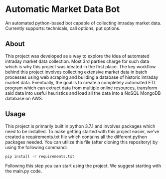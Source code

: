 # Automatic Market Data Bot
An automated python-based bot capable of collecting intraday market data. Currently supports: technicals, call options, put options.

## About
This project was developed as a way to explore the idea of automated intraday market data collection. Most 3rd parties charge for such data which is why this project was ideated in the first place. The key workflow behind this project involves collecting extensive market data in batch processes using web scraping and building a database of historic intraday market data. Eventually, the goal is to create a completely automated ETL program which can extract data from multiple online resources, transform said data into useful heuristics and load all the data into a NoSQL MongoDB database on AWS. 

## Usage
This project is primarily built in python 3.7.1 and involves packages which need to be installed. To make getting started with this project easier, we've created a requirements.txt file which contains all the different python packages needed. You can utilize this file (after cloning this repository) by using the following command:

```
pip install -r requirements.txt
```

Following this step you can start using the project. We suggest starting with the main.py code.
